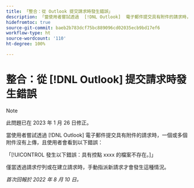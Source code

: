 ```yaml
---
title: 「整合：從 Outlook 提交請求時發生錯誤」
description: 「當使用者嘗試透過  [!DNL Outlook]  電子郵件提交具有附件的請求時，一個或多個附件沒有上傳，且使用者會看到一個錯誤。」
hidefromtoc: true
source-git-commit: baeb2b783dcf75bc889096cd02035ecb9bd17ef6
workflow-type: ht
source-wordcount: '110'
ht-degree: 100%

---
```



# 整合：從 [!DNL Outlook] 提交請求時發生錯誤

>[!NOTE]
>
>此問題已在 2023 年 1 月 26 日修正。

當使用者嘗試透過 [!DNL Outlook] 電子郵件提交具有附件的請求時，一個或多個附件沒有上傳，且使用者會看到以下錯誤：

「[!UICONTROL 發生以下錯誤：具有控點 xxxx 的檔案不存在。]」

僅當透過請求佇列或在建立請求時，手動指派新請求才會發生這種情況。

_首次回報於 2022 年 8 月 10 日。_

